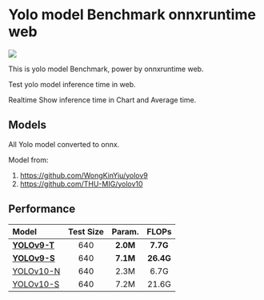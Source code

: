 # Yolo model Benchmark onnxruntime web

<img src="https://github.com/nomi30701/yolo-model-benchmark-onnxruntime-web/blob/main/Preview.jpg"/>

This is yolo model Benchmark, power by onnxruntime web.

Test yolo model inference time in web.

Realtime Show inference time in Chart and Average time.

## Models
All Yolo model converted to onnx.

Model from: 
1. https://github.com/WongKinYiu/yolov9
2. https://github.com/THU-MIG/yolov10

## Performance
| Model | Test Size | Param. | FLOPs |
| :-- | :-: | :-: | :-: |
| [**YOLOv9-T**](https://github.com/WongKinYiu/yolov9/releases/download/v0.1/yolov9-t-converted.pt) | 640 | **2.0M** | **7.7G** |
| [**YOLOv9-S**](https://github.com/WongKinYiu/yolov9/releases/download/v0.1/yolov9-s-converted.pt) | 640 | **7.1M** | **26.4G** |
| [YOLOv10-N](https://huggingface.co/jameslahm/yolov10n) |   640  |     2.3M    |   6.7G   |
| [YOLOv10-S](https://huggingface.co/jameslahm/yolov10s) |   640  |     7.2M    |   21.6G  |
